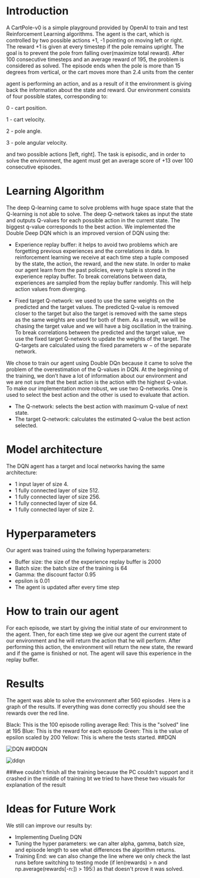 # Introduction
A CartPole-v0 is a simple playground provided by OpenAI to train and test Reinforcement Learning algorithms. The agent is the cart, which is controlled by two possible actions +1, -1 pointing on moving left or right. The reward +1 is given at every timestep if the pole remains upright. The goal is to prevent the pole from falling over(maximize total reward). After 100 consecutive timesteps and an average reward of 195, the problem is considered as solved. The episode ends when the pole is more than 15 degrees from vertical, or the cart moves more than 2.4 units from the center

agent is performing an action, and as a result of it the environment is giving back the information about the state and reward. Our environment consists of four possible states, corresponding to:

0 - cart position.

1 - cart velocity.

2 - pole angle.

3 - pole angular velocity.

and two possible actions [left, right]. The task is episodic, and in order to solve the environment, the agent must get an average score of +13 over 100 consecutive episodes.

# Learning Algorithm
The deep Q-learning came to solve problems with huge space state that the Q-learning is not able to solve. The deep Q-network takes as input the state and outputs Q-values for each possible action in the current state. The biggest q-value corresponds to the best action. We implemented the Double Deep DQN which is an improved version of DQN using the:
* Experience replay buffer: it helps to avoid two problems which are forgetting previous experiences and the correlations in data. In reinforcement learning we receive at each time step a tuple composed by the state, the action, the reward, and the new state. In order to make our agent learn from the past policies, every tuple is stored in the experience replay buffer. To break correlations between data, experiences are sampled from the replay buffer randomly. This will help action values from diverging. 

* Fixed target Q-network: we used to use the same weights on the predicted and the target values. The predicted Q-value is removed closer to the target but also the target is removed with the same steps as the same weights are used for both of them. As a result, we will be chasing the target value and we will have a big oscillation in the training. To break correlations between the predicted and the target value, we use the fixed target Q-network to update the weights of the target. The Q-targets are calculated using the fixed parameters w − of the separate network. 

We chose to train our agent using Double DQn because it came to solve the problem of the overestimation of the Q-values in DQN. At the beginning of the training, we don’t have a lot of information about our environment and we are not sure that the best action is the action with the highest Q-value. To make our implementation more robust, we use two Q-networks. One  is used to select the best action and the other is used to evaluate that action. 

* The Q-network: selects the best action with maximum Q-value of next state.
* The target Q-network: calculates the estimated Q-value the best action selected. 

# Model architecture
The DQN agent has a target and local networks having the same architecture:
* 1 input layer of size 4.
* 1 fully connected layer of size 512.
* 1 fully connected layer of size 256.
* 1 fully connected layer of size 64.
* 1 fully connected layer of size 2.

# Hyperparameters 
Our agent was trained using the follwing hyperparameters: 
* Buffer size: the size of the experience replay buffer is 2000
* Batch size: the batch size of the training is 64 
* Gamma: the discount factor 0.95
* epsilon is 0.01
* The agent is updated after every time step

# How to train our agent
For each episode, we start by giving the initial state of our environment to the agent. Then, for each time step we give our agent the current state of our environment and he will return the action that he will perform. After performing this action, the environment will return the new state, the reward and if the game is finished or not. The agent will save this experience in the replay buffer. 


# Results

The agent was able to solve the environment after 560 episodes .
Here is a graph of the results. If everything was done correctly you should see the rewards over the red line.

Black: This is the 100 episode rolling average
Red: This is the "solved" line at 195
Blue: This is the reward for each episode
Green: This is the value of epsilon scaled by 200
Yellow: This is where the tests started.
##DQN

![DQN](https://user-images.githubusercontent.com/63970415/149209698-9641e0f5-e7e9-489b-bbd1-37b1da99136a.png)
##DDQN

![ddqn](https://user-images.githubusercontent.com/63970415/149210052-86f98624-c883-47dd-b24b-d41b47fcbaee.png)

###we couldn't finish all the training because the PC couldn't support and it crashed in the middle of training bt we tried to have these two visuals for explanation of the result
# Ideas for Future Work
We still can improve our results by: 
* Implementing Dueling DQN
* Tuning the hyper parameters: we can alter alpha, gamma, batch size, and episode length to see what differences the algorithm returns.
* Training End: we can also change the line where we only check the last runs before switching to testing mode (if len(rewards) > n and np.average(rewards[-n:]) > 195:) as that doesn't prove it was solved. 

